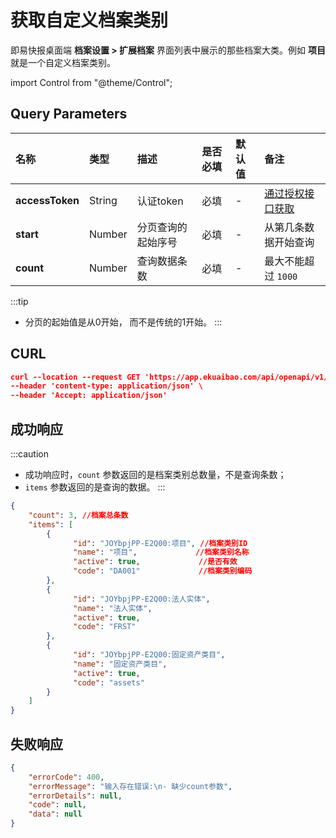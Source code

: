 # 获取自定义档案类别
即易快报桌面端 **档案设置 > 扩展档案** 界面列表中展示的那些档案大类。例如 **项目** 就是一个自定义档案类别。

import Control from "@theme/Control";

<Control
method="GET"
url="/api/openapi/v1/dimensions"
/>

## Query Parameters

| 名称 | 类型 | 描述 | 是否必填 | 默认值 | 备注 |
| :--- | :--- | :--- | :--- |:--- | :--- |
| **accessToken** | String  | 认证token	     | 必填 | - | [通过授权接口获取](/docs/open-api/getting-started/auth) |
| **start**       | Number  | 分页查询的起始序号 | 必填 | - | 从第几条数据开始查询 |
| **count**       | Number  | 查询数据条数      | 必填 | - | 最大不能超过 `1000` |

:::tip
- 分页的起始值是从0开始， 而不是传统的1开始。
:::

## CURL
```json
curl --location --request GET 'https://app.ekuaibao.com/api/openapi/v1/dimensions?accessToken=hQgbxfJnlElc00&start=0&count=100' \
--header 'content-type: application/json' \
--header 'Accept: application/json'
```

## 成功响应
:::caution
- 成功响应时，`count` 参数返回的是档案类别总数量，不是查询条数；
- `items` 参数返回的是查询的数据。
:::

```json
{
    "count": 3, //档案总条数
    "items": [
        {
              "id": "JOYbpjPP-E2Q00:项目", //档案类别ID
              "name": "项目",	            //档案类别名称
              "active": true,	          //是否有效
              "code": "DA001"	          //档案类别编码
        },
        {
              "id": "JOYbpjPP-E2Q00:法人实体",
              "name": "法人实体",
              "active": true,
              "code": "FRST"
        },
        {
              "id": "JOYbpjPP-E2Q00:固定资产类目",
              "name": "固定资产类目",
              "active": true,
              "code": "assets"
        }
    ]
}
```

## 失败响应
```json
{
    "errorCode": 400,
    "errorMessage": "输入存在错误:\n- 缺少count参数",
    "errorDetails": null,
    "code": null,
    "data": null
}
```